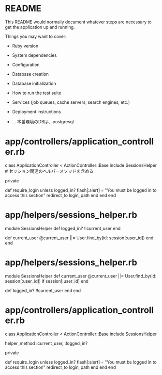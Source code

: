 # README

This README would normally document whatever steps are necessary to get the
application up and running.

Things you may want to cover:

* Ruby version

* System dependencies

* Configuration

* Database creation

* Database initialization

* How to run the test suite

* Services (job queues, cache servers, search engines, etc.)

* Deployment instructions

* ...
本番環境のDBは、postgresql

# app/controllers/application_controller.rb
class ApplicationController < ActionController::Base
  include SessionsHelper  # セッション関連のヘルパーメソッドを含める

  private

  def require_login
    unless logged_in?
      flash[:alert] = "You must be logged in to access this section"
      redirect_to login_path
    end
  end
end

# app/helpers/sessions_helper.rb
module SessionsHelper
  def logged_in?
    !!current_user
  end

  def current_user
    @current_user ||= User.find_by(id: session[:user_id])
  end
end

# app/helpers/sessions_helper.rb
module SessionsHelper
  def current_user
    @current_user ||= User.find_by(id: session[:user_id]) if session[:user_id]
  end

  def logged_in?
    !!current_user
  end
end

# app/controllers/application_controller.rb
class ApplicationController < ActionController::Base
  include SessionsHelper

  helper_method :current_user, :logged_in?

  private

  def require_login
    unless logged_in?
      flash[:alert] = "You must be logged in to access this section"
      redirect_to login_path
    end
  end
end